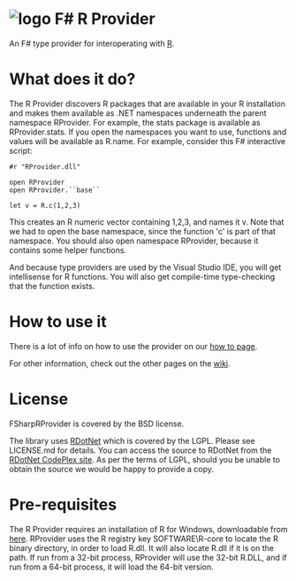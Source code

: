 ![logo](https://www.bluemountaincapital.com/media/logo.gif)
F# R Provider
=======
An F# type provider for interoperating with [R](http://www.r-project.org/).

What does it do?
================
The R Provider discovers R packages that are available in your R installation and makes them available as .NET namespaces underneath the parent namespace RProvider.  For example, the stats package is available as RProvider.stats.  If you open the namespaces you want to use, functions and values will be available as R.name.  For example, consider this F# interactive script:

````
#r "RProvider.dll"

open RProvider
open RProvider.``base``

let v = R.c(1,2,3)
````

This creates an R numeric vector containing 1,2,3, and names it v.  Note that we had to open the base namespace, since the function 'c' is part of that namespace.  You should also open namespace RProvider, because it contains some helper functions.

And because type providers are used by the Visual Studio IDE, you will get intellisense for R functions.  You will also get compile-time type-checking that the function exists.

How to use it
=============
There is a lot of info on how to use the provider on our [how to page](https://github.com/BlueMountainCapital/FSharpRProvider/wiki/How-To).

For other information, check out the other pages on the [wiki](https://github.com/BlueMountainCapital/FSharpRProvider/wiki).

License
=======
FSharpRProvider is covered by the BSD license.

The library uses [RDotNet](http://rdotnet.codeplex.com/) which is covered by the LGPL.  Please see LICENSE.md for details.  You can access the source to RDotNet from the [RDotNet CodePlex site](http://rdotnet.codeplex.com/).  As per the terms of LGPL, should you be unable to obtain the source we would be happy to provide a copy.

Pre-requisites
==============
The R Provider requires an installation of R for Windows, downloadable from [here](http://cran.cnr.berkeley.edu/bin/windows/base/).  RProvider uses the R registry key SOFTWARE\R-core to locate the R binary directory, in order to load R.dll.  It will also locate R.dll if it is on the path.  If run from a 32-bit process, RProvider will use the 32-bit R.DLL, and if run from a 64-bit process, it will load the 64-bit version.


 




